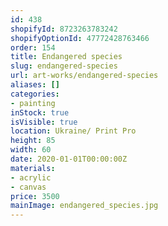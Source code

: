 ```yaml
---
id: 438
shopifyId: 8723263783242
shopifyOptionId: 47772428763466
order: 154
title: Endangered species
slug: endangered-species
url: art-works/endangered-species
aliases: []
categories:
- painting
inStock: true
isVisible: true
location: Ukraine/ Print Pro
height: 85
width: 60
date: 2020-01-01T00:00:00Z
materials:
- acrylic
- canvas
price: 3500
mainImage: endangered_species.jpg
---
```

